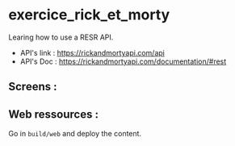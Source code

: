 # exercice_rick_et_morty

Learing how to use a RESR API.
- API's link : https://rickandmortyapi.com/api
- API's Doc : https://rickandmortyapi.com/documentation/#rest

## Screens :



## Web ressources : 

Go in ```build/web``` and deploy the content.

